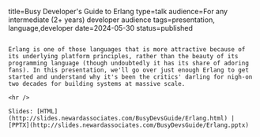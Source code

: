 title=Busy Developer's Guide to Erlang
type=talk
audience=For any intermediate (2+ years) developer audience
tags=presentation, language,developer
date=2024-05-30
status=published
~~~~~~

Erlang is one of those languages that is more attractive because of its underlying platform principles, rather than the beauty of its programming language (though undoubtedly it has its share of adoring fans). In this presentation, we'll go over just enough Erlang to get started and understand why it's been the critics' darling for nigh-on two decades for building systems at massive scale.
    
<hr />

Slides: [HTML](http://slides.newardassociates.com/BusyDevsGuide/Erlang.html) | [PPTX](http://slides.newardassociates.com/BusyDevsGuide/Erlang.pptx)

